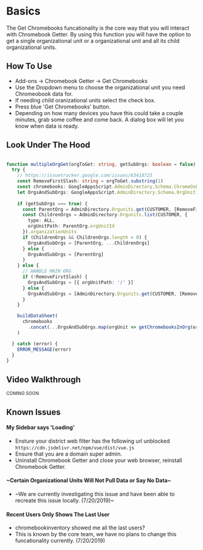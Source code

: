 # Basics

The Get Chromebooks funcationality is the core way that you will interact with Chromebook Getter.
By using this function you will have the option to get a single organizational unit or a organizational unit and all its child organizational units.

## How To Use

* Add-ons -> Chromebook Getter -> Get Chromebooks
* Use the Dropdown menu to choose the organizational unit you need Chromeobook data for.
* If needing child oranizational units select the check box.
* Press blue 'Get Chromebooks' button.
* Depending on how many devices you have this could take a couple minutes, grab some coffee and come back. A dialog box will let you know when data is ready.

## Look Under The Hood

```ts

function multipleOrgGet(orgToGet: string, getSubOrgs: boolean = false) {
  try {
    // https://issuetracker.google.com/issues/63418725
    const RemoveFirstSlash: string = orgToGet.substring(1)
    const chromebooks: GoogleAppsScript.AdminDirectory.Schema.ChromeOsDevices[] = []
    let OrgsAndSubOrgs: GoogleAppsScript.AdminDirectory.Schema.OrgUnit[]
    
    if (getSubOrgs === true) {
      const ParentOrg = AdminDirectory.Orgunits.get(CUSTOMER, [RemoveFirstSlash])
      const ChildrenOrgs = AdminDirectory.Orgunits.list(CUSTOMER, {
        type: ALL,
        orgUnitPath: ParentOrg.orgUnitId 
      }).organizationUnits
      if (ChildrenOrgs && ChildrenOrgs.length > 0) {
        OrgsAndSubOrgs = [ParentOrg, ...ChildrenOrgs]
      } else {
        OrgsAndSubOrgs = [ParentOrg]
      }     
    } else {
      // HANDLE MAIN ORG
      if (!RemoveFirstSlash) {
        OrgsAndSubOrgs = [{ orgUnitPath: '/' }]
      } else {
        OrgsAndSubOrgs = [AdminDirectory.Orgunits.get(CUSTOMER, [RemoveFirstSlash])]
      }   
    }

    buildDataSheet(
      chromebooks
        .concat(...OrgsAndSubOrgs.map(orgUnit => getChromebooksInOrg(orgUnit.orgUnitPath)))
    )

  } catch (error) {
    ERROR_MESSAGE(error)
  }
}

```

## Video Walkthrough

<sup>COMING SOON</sup>

## Known Issues

#### My Sidebar says 'Loading'

* Ensture your district web filter has the following url unblocked `https://cdn.jsdelivr.net/npm/vue/dist/vue.js`
* Ensure that you are a domain super admin.
* Uninstall Chromebook Getter and close your web browser, reinstall Chromebook Getter.

#### ~Certain Organizational Units Will Not Pull Data or Say No Data~

* ~We are currently investigating this issue and have been able to recreate this issue locally. (7/20/2019)~

#### Recent Users Only Shows The Last User

* chromebookinventory showed me all the last users?
* This is known by the core team, we have no plans to change this funcationality currently. (7/20/2019)
